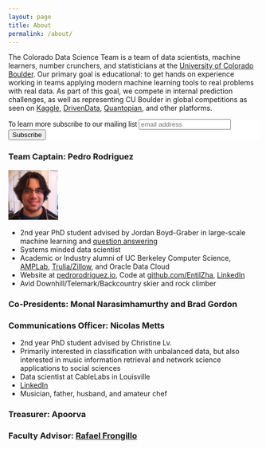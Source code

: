 ```yaml
---
layout: page
title: About
permalink: /about/
---
```


The Colorado Data Science Team is a team of data scientists, machine learners, number crunchers, and statisticians at the [University of Colorado Boulder](http://www.colorado.edu/).  Our primary goal is educational: to get hands on experience working in teams applying modern machine learning tools to real problems with real data.  As part of this goal, we compete in internal prediction challenges, as well as representing CU Boulder in global competitions as seen on [Kaggle](http://www.kaggle.com), [DrivenData](http://www.drivendata.org/), [Quantopian](http://www.quantopian.com/), and other platforms.


<!-- Begin MailChimp Signup Form -->
<link href="//cdn-images.mailchimp.com/embedcode/slim-10_7.css" rel="stylesheet" type="text/css">
<style type="text/css">
	#mc_embed_signup{background:#fff; clear:left; font:14px Helvetica,Arial,sans-serif; }
	/* Add your own MailChimp form style overrides in your site stylesheet or in this style block.
	   We recommend moving this block and the preceding CSS link to the HEAD of your HTML file. */
</style>
<div id="mc_embed_signup">
<form action="//gitub.us14.list-manage.com/subscribe/post?u=bdb5f790dc5db01b13ba0b7e5&amp;id=acfbcbddec" method="post" id="mc-embedded-subscribe-form" name="mc-embedded-subscribe-form" class="validate" target="_blank" novalidate>
    <div id="mc_embed_signup_scroll">
	<label for="mce-EMAIL">To learn more subscribe to our mailing list</label>
	<input type="email" value="" name="EMAIL" class="email" id="mce-EMAIL" placeholder="email address" required>
    <!-- real people should not fill this in and expect good things - do not remove this or risk form bot signups-->
    <div style="position: absolute; left: -5000px;" aria-hidden="true"><input type="text" name="b_bdb5f790dc5db01b13ba0b7e5_acfbcbddec" tabindex="-1" value=""></div>
    <div class="clear"><input type="submit" value="Subscribe" name="subscribe" id="mc-embedded-subscribe" class="button"></div>
    </div>
</form>
</div>

<!--End mc_embed_signup-->


### Team Captain: Pedro Rodriguez

<div>
<div class="pull-left">
<img alt="Pedro Rodriguez" src="/images/pedro.jpg" style="height:100px;width:100px">
</div>
<div class="pull-left">
<ul>

<li>2nd year PhD student advised by Jordan Boyd-Graber in large-scale machine learning and <a href="http://www.umiacs.umd.edu/~jbg/projects/IIS-1320538.html" target="_blank">question answering</a></li>
<li>Systems minded data scientist</li>
<li>Academic or Industry alumni of UC Berkeley Computer Science, <a href="http://amplab.cs.berkeley.edu" target="_blank">AMPLab</a>, <a href="http://trulia.com" target="_blank">Trulia/Zillow</a>, and Oracle Data Cloud</li>
<li>Website at <a href="https://pedrorodriguez.io" target="_blank">pedrorodriguez.io</a>, Code at <a href="https://github.com/EntilZha" target="_blank">github.com/EntilZha</a>, <a href="https://www.linkedin.com/in/pedrorodriguezscience" target="_blank">LinkedIn</a></li>
<li>Avid Downhill/Telemark/Backcountry skier and rock climber</li>

</ul>

</div>
<div class="clearfix"></div>
</div>

### Co-Presidents: Monal Narasimhamurthy and Brad Gordon


### Communications Officer: Nicolas Metts
* 2nd year PhD student advised by Christine Lv.
* Primarily interested in classification with unbalanced data, but also interested in music
information retrieval and network science applications to social sciences
* Data scientist at CableLabs in Louisville
* [LinkedIn](https://www.linkedin.com/in/nicolas-metts-16b92a90)
* Musician, father, husband, and amateur chef

### Treasurer: Apoorva

### Faculty Advisor: [Rafael Frongillo](http://www.cs.colorado.edu/~raf/)

